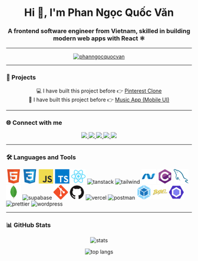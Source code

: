 <h1 align="center">Hi 👋, I'm Phan Ngọc Quốc Văn</h1>
<h3 align="center">A frontend software engineer from Vietnam, skilled in building modern web apps with React ⚛️</h3>

---

<p align="center">
  <a href="https://github.com/ryo-ma/github-profile-trophy">
    <img src="https://github-profile-trophy.vercel.app/?username=phanngocquocvan&theme=onedark&margin-w=15&margin-h=15" alt="phanngocquocvan" />
  </a>
</p>

---

### 🚀 Projects

<p align="center">
  💻 I have built this project before 👉 <a href="https://clone-pinterest-wheat.vercel.app">Pinterest Clone</a> <br/>
  🎼 I have built this project before 👉 <a href="https://phanngocquocvan.github.io/app-music/">Music App (Mobile UI)</a>
</p>

---

### 🌐 Connect with me
<p align="center">
  <a href="https://zalo.me/0372594819" target="blank">
    <img src="https://img.shields.io/badge/Zalo-0068FF?style=for-the-badge&logo=zalo&logoColor=white"/>
  </a>
  <a href="https://www.linkedin.com/in/phan-ng%E1%BB%8Dc-qu%E1%BB%91c-v%C4%83n-280940301/" target="blank">
    <img src="https://img.shields.io/badge/LinkedIn-blue?style=for-the-badge&logo=linkedin&logoColor=white"/>
  </a>
  <a href="https://www.facebook.com/van.vui.ve.995608/" target="blank">
    <img src="https://img.shields.io/badge/Facebook-1877f2?style=for-the-badge&logo=facebook&logoColor=white"/>
  </a>
  <a href="https://www.instagram.com/van_vui_ve84/" target="blank">
    <img src="https://img.shields.io/badge/Instagram-e4405f?style=for-the-badge&logo=instagram&logoColor=white"/>
  </a>
  <a href="https://www.youtube.com/@vanvuive2222" target="blank">
    <img src="https://img.shields.io/badge/YouTube-ff0000?style=for-the-badge&logo=youtube&logoColor=white"/>
  </a>
</p>

---

### 🛠️ Languages and Tools

<p align="left">
  <!-- Frontend -->
  <img src="https://raw.githubusercontent.com/devicons/devicon/master/icons/html5/html5-original.svg" alt="html5" width="40" height="40"/>
  <img src="https://raw.githubusercontent.com/devicons/devicon/master/icons/css3/css3-original.svg" alt="css3" width="40" height="40"/>
  <img src="https://raw.githubusercontent.com/devicons/devicon/master/icons/javascript/javascript-original.svg" alt="javascript" width="40" height="40"/>
  <img src="https://raw.githubusercontent.com/devicons/devicon/master/icons/typescript/typescript-original.svg" alt="typescript" width="40" height="40"/>
  <img src="https://raw.githubusercontent.com/devicons/devicon/master/icons/react/react-original.svg" alt="react" width="40" height="40"/>
  <img src="https://avatars.githubusercontent.com/u/72518640?s=200&v=4" alt="tanstack" width="40" height="40"/> 
  <img src="https://www.vectorlogo.zone/logos/tailwindcss/tailwindcss-icon.svg" alt="tailwind" width="40" height="40"/>

  <!-- Backend -->
  <img src="https://raw.githubusercontent.com/devicons/devicon/master/icons/dot-net/dot-net-original.svg" alt=".NET" width="40" height="40"/>
  <img src="https://raw.githubusercontent.com/devicons/devicon/master/icons/csharp/csharp-original.svg" alt="csharp" width="40" height="40"/>
  <img src="https://raw.githubusercontent.com/devicons/devicon/master/icons/mysql/mysql-original.svg" alt="mysql" width="40" height="40"/>
  <img src="https://raw.githubusercontent.com/devicons/devicon/master/icons/mongodb/mongodb-original.svg" alt="mongodb" width="40" height="40"/>
  <img src="https://raw.githubusercontent.com/gilbarbara/logos/main/logos/supabase-icon.svg" alt="supabase" width="40" height="40"/>

  <!-- Tools -->
  <img src="https://raw.githubusercontent.com/devicons/devicon/master/icons/git/git-original.svg" alt="git" width="40" height="40"/>
  <img src="https://raw.githubusercontent.com/devicons/devicon/master/icons/github/github-original.svg" alt="github" width="40" height="40"/>
  <img src="https://cdn.worldvectorlogo.com/logos/vercel.svg" alt="vercel" width="40" height="40"/>
  <img src="https://www.vectorlogo.zone/logos/getpostman/getpostman-icon.svg" alt="postman" width="40" height="40"/>
  <img src="https://raw.githubusercontent.com/devicons/devicon/master/icons/webpack/webpack-original.svg" alt="webpack" width="40" height="40"/>
  <img src="https://raw.githubusercontent.com/devicons/devicon/master/icons/babel/babel-original.svg" alt="babel" width="40" height="40"/>
  <img src="https://raw.githubusercontent.com/devicons/devicon/master/icons/eslint/eslint-original.svg" alt="eslint" width="40" height="40"/>
  <img src="https://prettier.io/icon.png" alt="prettier" width="40" height="40"/>
  <img src="https://s.w.org/style/images/about/WordPress-logotype-simplified.png" alt="wordpress" width="40" height="40"/>
</p>


---

### 📊 GitHub Stats
<p align="center">
  <img src="https://github-readme-stats.vercel.app/api?username=phanngocquocvan&show_icons=true&theme=tokyonight" alt="stats" />
</p>

<p align="center">
  <img src="https://github-readme-stats.vercel.app/api/top-langs?username=phanngocquocvan&show_icons=true&locale=en&layout=compact&theme=tokyonight" alt="top langs" />
</p>

